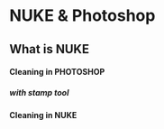 # NUKE & Photoshop
## What is NUKE
#### Cleaning in PHOTOSHOP
##### with stamp tool
#### Cleaning in NUKE

